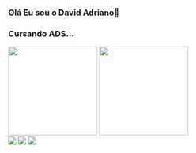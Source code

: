 ### Olá Eu sou o David Adriano👋
### Cursando ADS...

<!--
algolia
-->
<div>
  <img height="180px" src="https://github-readme-stats.vercel.app/api?username=AdrDavid&hide=contribs,prs&show_icons=true&&theme=github_dark"/>
  <img height="180px" src="https://github-readme-stats.vercel.app/api/top-langs/?username=AdrDavid&langs_count=8&theme=github_dark"/>
</div>
<a href="mailto:adrianobatistad@outlook.com"><img src="https://img.shields.io/badge/Gmail-D14836?style=for-the-badge&logo=gmail&logoColor=white"/></a>
<a href="https://www.instagram.com/david.adrianos/"><img src="https://img.shields.io/badge/Instagram-E4405F?style=for-the-badge&logo=instagram&logoColor=white"/></a>
<a href="https://www.linkedin.com/in/david-adrbatista/"><img src="https://img.shields.io/badge/linkedin-1DA1F2?style=for-the-badge&logo=linkedin&logoColor=white"/></a>
